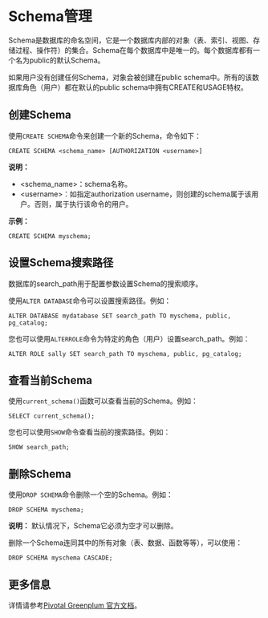 # Schema管理

Schema是数据库的命名空间，它是一个数据库内部的对象（表、索引、视图、存储过程、操作符）的集合。Schema在每个数据库中是唯一的。每个数据库都有一个名为public的默认Schema。

如果用户没有创建任何Schema，对象会被创建在public schema中。所有的该数据库角色（用户）都在默认的public schema中拥有CREATE和USAGE特权。

## 创建Schema

使用`CREATE SCHEMA`命令来创建一个新的Schema，命令如下：

```
CREATE SCHEMA <schema_name> [AUTHORIZATION <username>]
```

**说明：**

-   <schema\_name\>：schema名称。
-   <username\>：如指定authorization username，则创建的schema属于该用户。否则，属于执行该命令的用户。

**示例：**

```
CREATE SCHEMA myschema;
```

## 设置Schema搜索路径

数据库的search\_path用于配置参数设置Schema的搜索顺序。

使用`ALTER DATABASE`命令可以设置搜索路径。例如：

```
ALTER DATABASE mydatabase SET search_path TO myschema, public, pg_catalog;
```

您也可以使用`ALTERROLE`命令为特定的角色（用户）设置search\_path。例如：

```
ALTER ROLE sally SET search_path TO myschema, public, pg_catalog;
```

## 查看当前Schema

使用`current_schema()`函数可以查看当前的Schema。例如：

```
SELECT current_schema();
```

您也可以使用`SHOW`命令查看当前的搜索路径。例如：

```
SHOW search_path;
```

## 删除Schema

使用`DROP SCHEMA`命令删除一个空的Schema。例如：

```
DROP SCHEMA myschema;
```

**说明：** 默认情况下，Schema它必须为空才可以删除。

删除一个Schema连同其中的所有对象（表、数据、函数等等），可以使用：

```
DROP SCHEMA myschema CASCADE;
```

## 更多信息

详情请参考[Pivotal Greenplum 官方文档](http://gpdb.docs.pivotal.io/43330/ref_guide/sql_commands/CREATE_SCHEMA.html)。

